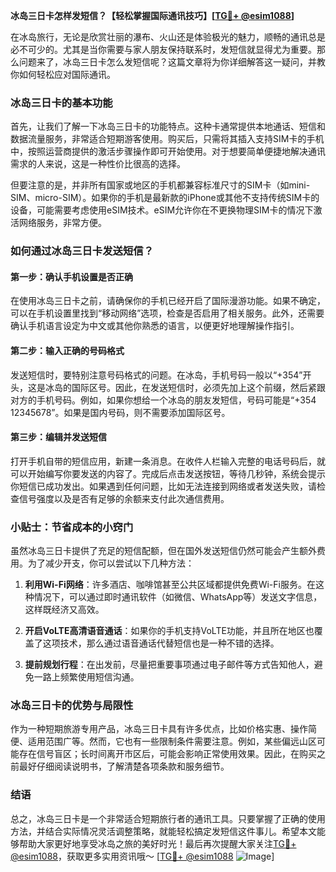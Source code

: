 **冰岛三日卡怎样发短信？【轻松掌握国际通讯技巧】[[TG💪+ @esim1088](https://t.me/s/esim1088)]**

在冰岛旅行，无论是欣赏壮丽的瀑布、火山还是体验极光的魅力，顺畅的通讯总是必不可少的。尤其是当你需要与家人朋友保持联系时，发短信就显得尤为重要。那么问题来了，冰岛三日卡怎么发短信呢？这篇文章将为你详细解答这一疑问，并教你如何轻松应对国际通讯。

### 冰岛三日卡的基本功能

首先，让我们了解一下冰岛三日卡的功能特点。这种卡通常提供本地通话、短信和数据流量服务，非常适合短期游客使用。购买后，只需将其插入支持SIM卡的手机中，按照运营商提供的激活步骤操作即可开始使用。对于想要简单便捷地解决通讯需求的人来说，这是一种性价比很高的选择。

但要注意的是，并非所有国家或地区的手机都兼容标准尺寸的SIM卡（如mini-SIM、micro-SIM）。如果你的手机是最新款的iPhone或其他不支持传统SIM卡的设备，可能需要考虑使用eSIM技术。eSIM允许你在不更换物理SIM卡的情况下激活网络服务，非常方便。

### 如何通过冰岛三日卡发送短信？

#### 第一步：确认手机设置是否正确
在使用冰岛三日卡之前，请确保你的手机已经开启了国际漫游功能。如果不确定，可以在手机设置里找到“移动网络”选项，检查是否启用了相关服务。此外，还需要确认手机语言设定为中文或其他你熟悉的语言，以便更好地理解操作指引。

#### 第二步：输入正确的号码格式
发送短信时，要特别注意号码格式的问题。在冰岛，手机号码一般以“+354”开头，这是冰岛的国际区号。因此，在发送短信时，必须先加上这个前缀，然后紧跟对方的手机号码。例如，如果你想给一个冰岛的朋友发短信，号码可能是“+354 12345678”。如果是国内号码，则不需要添加国际区号。

#### 第三步：编辑并发送短信
打开手机自带的短信应用，新建一条消息。在收件人栏输入完整的电话号码后，就可以开始编写你要发送的内容了。完成后点击发送按钮，等待几秒钟，系统会提示你短信已成功发出。如果遇到任何问题，比如无法连接到网络或者发送失败，请检查信号强度以及是否有足够的余额来支付此次通信费用。

### 小贴士：节省成本的小窍门

虽然冰岛三日卡提供了充足的短信配额，但在国外发送短信仍然可能会产生额外费用。为了减少开支，你可以尝试以下几种方法：

1. **利用Wi-Fi网络**：许多酒店、咖啡馆甚至公共区域都提供免费Wi-Fi服务。在这种情况下，可以通过即时通讯软件（如微信、WhatsApp等）发送文字信息，这样既经济又高效。
   
2. **开启VoLTE高清语音通话**：如果你的手机支持VoLTE功能，并且所在地区也覆盖了这项技术，那么通过语音通话代替短信也是一种不错的选择。

3. **提前规划行程**：在出发前，尽量把重要事项通过电子邮件等方式告知他人，避免一路上频繁使用短信沟通。

### 冰岛三日卡的优势与局限性

作为一种短期旅游专用产品，冰岛三日卡具有许多优点，比如价格实惠、操作简便、适用范围广等。然而，它也有一些限制条件需要注意。例如，某些偏远山区可能存在信号盲区；长时间离开市区后，可能会影响正常使用效果。因此，在购买之前最好仔细阅读说明书，了解清楚各项条款和服务细节。

### 结语

总之，冰岛三日卡是一个非常适合短期旅行者的通讯工具。只要掌握了正确的使用方法，并结合实际情况灵活调整策略，就能轻松搞定发短信这件事儿。希望本文能够帮助大家更好地享受冰岛之旅的美好时光！最后再次提醒大家关注[TG💪+ @esim1088](https://t.me/s/esim1088)，获取更多实用资讯哦～ [[TG💪+ @esim1088](https://t.me/s/esim1088) ![Image](https://i.postimg.cc/4NQfJmqS/Snipaste-2025-05-13-00-14-12.png)]